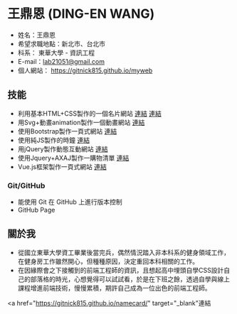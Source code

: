 # 王鼎恩 (DING-EN WANG)

* 姓名：王鼎恩
* 希望求職地點：新北市、台北市
* 科系：  東華大學 - 資訊工程
* E-mail：lab21051@gmail.com
* 個人網站： https://gitnick815.github.io/myweb

## 技能

* 利用基本HTML+CSS製作的一個名片網站 <a href="https://gitnick815.github.io/namecard/" target="_blank"> 連結</a>
[連結](https://gitnick815.github.io/namecard/)
* 用Svg+動畫animation製作一個動畫網站 <a href="https://gitnick815.github.io/weather/" target="_blank"> 連結</a>
* 使用Bootstrap製作一頁式網站 <a href="https://gitnick815.github.io/dolphin/" target="_blank"> 連結</a>
* 使用純JS製作的時鐘 <a href="https://gitnick815.github.io/clock/" target="_blank"> 連結</a>
* 用jQuery製作動態互動網站 <a href="https://gitnick815.github.io/phone/" target="_blank"> 連結</a>
* 使用Jquery+AXAJ製作一購物清單 <a href="https://gitnick815.github.io/shopping/" target="_blank"> 連結</a>
* Vue.js框架製作一頁式網站 <a href="https://gitnick815.github.io/books/" target="_blank"> 連結</a>

### Git/GitHub

* 能使用 Git 在 GitHub 上進行版本控制
* GitHub Page

## 關於我

* 從國立東華大學資工畢業後當完兵，偶然情況踏入非本科系的健身領域工作，在健身房工作雖然開心，但種種原因，決定重回本科相關的工作。
* 在因緣際會之下接觸到的前端工程師的資訊，且想起高中埋頭自學CSS設計自己的部落格的時光，心想覺得可以試試看，於是在下班之餘，透過自學與線上課程增進前端技術，慢慢累積，期許自己成為一位出色的前端工程師。

<a href="https://gitnick815.github.io/namecard/" target="_blank"連結</a>
